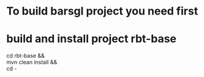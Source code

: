 # To build barsgl project you need first
# build and install project rbt-base
cd rbt-base && \
mvn clean install && \
cd -

